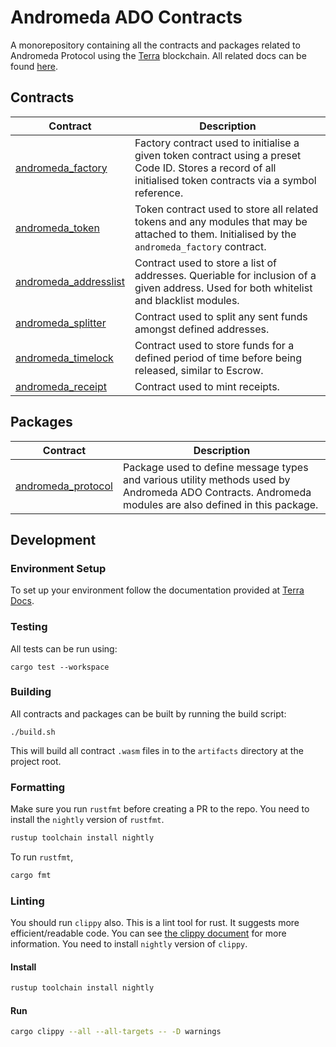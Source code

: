 # Andromeda ADO Contracts

A monorepository containing all the contracts and packages related to Andromeda Protocol using the [Terra](https://www.terra.money/) blockchain. All related docs can be found [here](https://app.gitbook.com/@andromedaprotocol/s/andromeda/).

## Contracts

| Contract                                                                                                                    | Description                                                                                                                                                   |
| --------------------------------------------------------------------------------------------------------------------------- | ------------------------------------------------------------------------------------------------------------------------------------------------------------- |
| [andromeda_factory](https://github.com/andromedaprotocol/andromeda-contracts/tree/main/contracts/andromeda_factory)         | Factory contract used to initialise a given token contract using a preset Code ID. Stores a record of all initialised token contracts via a symbol reference. |
| [andromeda_token](https://github.com/andromedaprotocol/andromeda-contracts/tree/main/contracts/andromeda_token)             | Token contract used to store all related tokens and any modules that may be attached to them. Initialised by the `andromeda_factory` contract.                |
| [andromeda_addresslist](https://github.com/andromedaprotocol/andromeda-contracts/tree/main/contracts/andromeda_addresslist) | Contract used to store a list of addresses. Queriable for inclusion of a given address. Used for both whitelist and blacklist modules.                        |
| [andromeda_splitter](https://github.com/andromedaprotocol/andromeda-contracts/tree/main/contracts/andromeda_splitter)       | Contract used to split any sent funds amongst defined addresses.                                                                                              |
| [andromeda_timelock](https://github.com/andromedaprotocol/andromeda-contracts/tree/main/contracts/andromeda_timelock)       | Contract used to store funds for a defined period of time before being released, similar to Escrow.                                                           |
| [andromeda_receipt](https://github.com/andromedaprotocol/andromeda-contracts/tree/main/contracts/andromeda_receipt)         | Contract used to mint receipts.                                                                                                                               |

## Packages

| Contract                                                                                                             | Description                                                                                                                                           |
| -------------------------------------------------------------------------------------------------------------------- | ----------------------------------------------------------------------------------------------------------------------------------------------------- |
| [andromeda_protocol](https://github.com/andromedaprotocol/andromeda-contracts/tree/main/packages/andromeda_protocol) | Package used to define message types and various utility methods used by Andromeda ADO Contracts. Andromeda modules are also defined in this package. |

## Development

### Environment Setup

To set up your environment follow the documentation provided at [Terra Docs](https://docs.terra.money/contracts/tutorial/).

### Testing

All tests can be run using:

`cargo test --workspace`

### Building

All contracts and packages can be built by running the build script:

`./build.sh`

This will build all contract `.wasm` files in to the `artifacts` directory at the project root.

### Formatting

Make sure you run `rustfmt` before creating a PR to the repo. You need to install the `nightly` version of `rustfmt`.

```sh
rustup toolchain install nightly
```

To run `rustfmt`,

```sh
cargo fmt
```

### Linting

You should run `clippy` also. This is a lint tool for rust. It suggests more efficient/readable code.
You can see [the clippy document](https://rust-lang.github.io/rust-clippy/master/index.html) for more information.
You need to install `nightly` version of `clippy`.

#### Install

```sh
rustup toolchain install nightly
```

#### Run

```sh
cargo clippy --all --all-targets -- -D warnings
```
